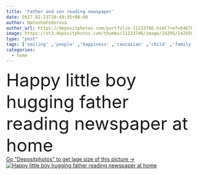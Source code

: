 ```yaml
---
title: 'Father and son reading newspaper'
date: 2017-02-23T10:49:35+00:00
author: NatashaFedorova
author_url: https://depositphotos.com/portfolio-11233746.html?ref=64678756
image: https://st3.depositphotos.com/thumbs/11233746/image/14295/142950301/api_thumb_450.jpg?forcejpeg=true
type: "post"
tags: ['smiling' ,'people' ,'happiness' ,'caucasian' ,'child' ,'family' ,'man' ,'european' ,'boy' ,'childhood' ,'kid' ,'resting' ,'newspaper' ,'home' ,'together' ,'togetherness' ,'reading' ,'son' ,'casual' ,'relaxing' ,'parent' ,'hugging' ,'dad' ,'father' ,'embracing' ,'relationship' ,'parenthood' ,'preteen' ,'daddy' ,'boyhood' ,'Pre Adolescent Child' ]
categories: 
  - home
---
```

<div aling="center">
            <font size="60"> Happy little boy hugging father reading newspaper at home</font>   
</div>
<div>
    <a href='https://st3.depositphotos.com/thumbs/11233746/image/14295/142950301/api_thumb_450.jpg?forcejpeg=true?ref=64678756' target=_blank > Go "Depositphotos" to get lage size of this picture ->
        <img href='https://st3.depositphotos.com/thumbs/11233746/image/14295/142950301/api_thumb_450.jpg?forcejpeg=true?ref=64678756' src='https://st3.depositphotos.com/11233746/14295/i/950/depositphotos_142950301-stock-photo-father-and-son-reading-newspaper.jpg?forcejpeg=true' alt='Happy little boy hugging father reading newspaper at home' >
    </a>
</div>
